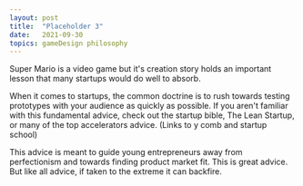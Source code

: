 ```yaml
---
layout: post
title:  "Placeholder 3"
date:   2021-09-30
topics: gameDesign philosophy
---
```

Super Mario is a video game but it's creation story holds an important lesson that many startups would do well to absorb.

When it comes to startups, the common doctrine is to rush towards testing prototypes with your audience as quickly as possible. If you aren't familiar with this fundamental advice, check out the startup bible, The Lean Startup, or many of the top accelerators advice. (Links to y comb and startup school)

This advice is meant to guide young entrepreneurs away from perfectionism and towards finding product market fit. This is great advice. But like all advice, if taken to the extreme it can backfire.
